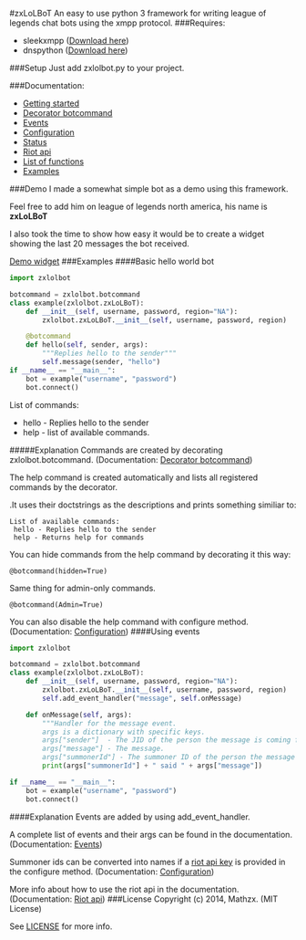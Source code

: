#zxLoLBoT
An easy to use python 3 framework for writing league of legends chat bots using the xmpp protocol.
###Requires:
* sleekxmpp ([Download here](http://sleekxmpp.com))
* dnspython ([Download here](http://dnspython.org))

###Setup
Just add zxlolbot.py to your project.

###Documentation:
* [Getting started](doc/gettingStarted.md)
* [Decorator botcommand](doc/decorator.md)
* [Events](doc/events.md)
* [Configuration](doc/configure.md)
* [Status](doc/status.md)
* [Riot api](doc/riotapi.md)
* [List of functions](doc/functions.md)
* [Examples](examples/)

###Demo
I made a somewhat simple bot as a demo using this framework.

Feel free to add him on league of legends north america, his name is **zxLoLBoT**

I also took the time to show how easy it would be to create a widget showing the last 20 messages the bot received.

[Demo widget](http://mathzx.com/zxlolbot.php)
###Examples
####Basic hello world bot
```python
import zxlolbot

botcommand = zxlolbot.botcommand
class example(zxlolbot.zxLoLBoT):
	def __init__(self, username, password, region="NA"):
		zxlolbot.zxLoLBoT.__init__(self, username, password, region)

	@botcommand
	def hello(self, sender, args):
		"""Replies hello to the sender"""
		self.message(sender, "hello")
if __name__ == "__main__":
	bot = example("username", "password")
	bot.connect()
```
List of commands:

* hello -  Replies hello to the sender
* help - list of available commands.

#####Explanation
Commands are created by decorating zxlolbot.botcommand. (Documentation: [Decorator botcommand](doc/decorator.md))

The help command is created automatically and lists all registered commands by the decorator.

.It uses their doctstrings as the descriptions and prints something similiar to:

	List of available commands:
	 hello - Replies hello to the sender
	 help - Returns help for commands

You can hide commands from the help command by decorating it this way:

    @botcommand(hidden=True)
Same thing for admin-only commands.

    @botcommand(Admin=True)

You can also disable the help command with configure method. (Documentation: [Configuration](doc/configure.md))
####Using events
```python
import zxlolbot

botcommand = zxlolbot.botcommand
class example(zxlolbot.zxLoLBoT):
	def __init__(self, username, password, region="NA"):
		zxlolbot.zxLoLBoT.__init__(self, username, password, region)
		self.add_event_handler("message", self.onMessage)

	def onMessage(self, args):
		"""Handler for the message event.
		args is a dictionary with specific keys.
		args["sender"]  - The JID of the person the message is coming from.
		args["message"] - The message.
		args["summonerId"] - The summoner ID of the person the message is coming from."""
		print(args["summonerId"] + " said " + args["message"])

if __name__ == "__main__":
	bot = example("username", "password")
	bot.connect()
```
####Explanation
Events are added by using add_event_handler.

A complete list of events and their args can be found in the documentation. (Documentation: [Events](doc/events.md))

Summoner ids can be converted into names if a [riot api key](https://developer.riotgames.com/) is provided in the configure method. (Documentation: [Configuration](doc/configure.md))

More info about how to use the riot api in the documentation.(Documentation: [Riot api](doc/riotapi.md))
###License
Copyright (c) 2014, Mathzx. (MIT License)

See [LICENSE](LICENCE) for more info.
